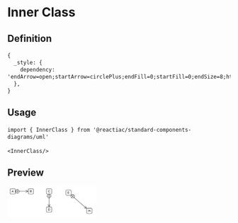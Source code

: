 # Inner Class

## Definition

```
{
  _style: { 
    dependency: 'endArrow=open;startArrow=circlePlus;endFill=0;startFill=0;endSize=8;html=1;',
  },
}
```

## Usage

```
import { InnerClass } from '@reactiac/standard-components-diagrams/uml'

<InnerClass/>
```

## Preview

<img src="./inner-class.png" width="200"/>
